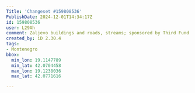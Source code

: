 ```yaml
---
Title: 'Changeset #159808536'
PublishDate: 2024-12-01T14:34:17Z
id: 159808536
user: L29Ah
comment: Zaljevo buildings and roads, streams; sponsored by Third Fund of Montelibero
created_by: iD 2.30.4
tags:
- Montenegro
bbox:
  min_lon: 19.1147789
  min_lat: 42.0704458
  max_lon: 19.1238036
  max_lat: 42.0771616

---
```

